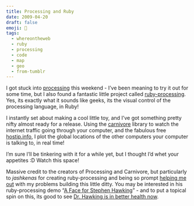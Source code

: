 ```yaml
---
title: Processing and Ruby
date: 2009-04-20
draft: false
emoji: 💎
tags:
  - whereontheweb
  - ruby
  - processing
  - code
  - map
  - geo
  - from-tumblr
---
```


I got stuck into [processing](https://processing.org) this weekend - I’ve been meaning to try it out for some time, but I also found a fantastic little project called [ruby-processing](https://github.com/jashkenas/ruby-processing/wiki). Yes, its exactly what it sounds like geeks, its the visual control of the processing language, in Ruby!

I instantly set about making a cool little toy, and I’ve got something pretty nifty almost ready for a release. Using the [carnivore](https://wiki.github.com/jashkenas/ruby-processing/r-s-g.org/carnivore/) library to watch the internet traffic going through your computer, and the fabulous free [hostip.info](https://hostip.info), I plot the global locations of the other computers your computer is talking to, in real time!

I’m sure I’ll be tinkering with it for a while yet, but I thought I’d whet your appetites :D Watch this space!

Massive credit to the creators of Processing and Carnivore, but particularly to _jashkenas_ for creating ruby-processing and being so prompt [helping me out](https://href.li/?http://r-s-g.org/carnivore/forum/YaBB.pl?action=dereferer;url=http://processing.org/discourse/yabb2/YaBB.pl?num=1240099712/0;anch=1) with my problems building this little ditty. You may be interested in his ruby-processing demo “[A Face for Stephen Hawking](https://href.li/?http://ashkenas.com/codework/a_face_for_stephen_hawking.html)” - and to put a topical spin on this, its good to see [Dr. Hawking is in better health now](https://news.bbc.co.uk/1/hi/uk/8008767.stm).
